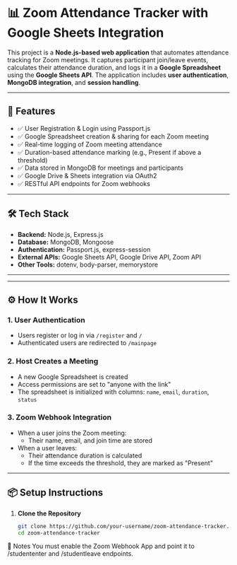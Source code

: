 # 📊 Zoom Attendance Tracker with Google Sheets Integration

This project is a **Node.js-based web application** that automates attendance tracking for Zoom meetings. It captures participant join/leave events, calculates their attendance duration, and logs it in a **Google Spreadsheet** using the **Google Sheets API**. The application includes **user authentication**, **MongoDB integration**, and **session handling**.

---

## 🚀 Features

- ✅ User Registration & Login using Passport.js
- ✅ Google Spreadsheet creation & sharing for each Zoom meeting
- ✅ Real-time logging of Zoom meeting attendance
- ✅ Duration-based attendance marking (e.g., Present if above a threshold)
- ✅ Data stored in MongoDB for meetings and participants
- ✅ Google Drive & Sheets integration via OAuth2
- ✅ RESTful API endpoints for Zoom webhooks

---

## 🛠️ Tech Stack

- **Backend:** Node.js, Express.js
- **Database:** MongoDB, Mongoose
- **Authentication:** Passport.js, express-session
- **External APIs:** Google Sheets API, Google Drive API, Zoom API
- **Other Tools:** dotenv, body-parser, memorystore

---


---

## ⚙️ How It Works

### 1. User Authentication

- Users register or log in via `/register` and `/`
- Authenticated users are redirected to `/mainpage`

### 2. Host Creates a Meeting

- A new Google Spreadsheet is created
- Access permissions are set to "anyone with the link"
- The spreadsheet is initialized with columns: `name`, `email`, `duration`, `status`

### 3. Zoom Webhook Integration

- When a user joins the Zoom meeting:
  - Their name, email, and join time are stored
- When a user leaves:
  - Their attendance duration is calculated
  - If the time exceeds the threshold, they are marked as "Present"

---

## 📦 Setup Instructions

1. **Clone the Repository**
   ```bash
   git clone https://github.com/your-username/zoom-attendance-tracker.git
   cd zoom-attendance-tracker
   
📌 Notes
You must enable the Zoom Webhook App and point it to /studententer and /studentleave endpoints.

